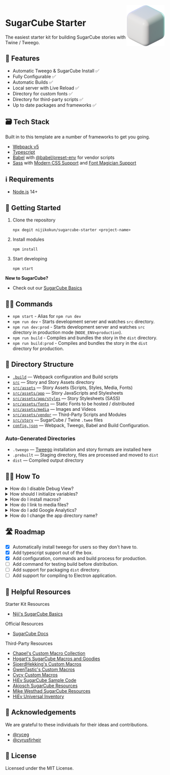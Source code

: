<img src="src/assets/media/favicon.png" width="120" align="right" />

# SugarCube Starter

The easiest starter kit for building SugarCube stories with Twine / Tweego.

## 🎨 Features

- Automatic Tweego & SugarCube Install ✅
- Fully Configurable ✅
- Automatic Builds ✅
- Local server with Live Reload ✅
- Directory for custom fonts ✅
- Directory for third-party scripts ✅
- Up to date packages and frameworks ✅

## 🗃 Tech Stack

Built in to this template are a number of frameworks to get you going.

- [Webpack v5](https://webpack.js.org/)
- [Typescript](https://www.typescriptlang.org/)
- [Babel](https://babeljs.io/) with [@babel/preset-env](https://babeljs.io/docs/en/babel-preset-env) for vendor scripts
- [Sass](https://sass-lang.com/) with [Modern CSS Support](https://github.com/csstools/postcss-preset-env#readme) and [Font Magician Support](https://github.com/csstools/postcss-font-magician)

## ℹ Requirements

- [Node.js](https://nodejs.org/en/) 14+

## 🚀 Getting Started

1. Clone the repository
   ```
   npx degit nijikokun/sugarcube-starter <project-name>
   ```
2. Install modules
   ```
   npm install
   ```
3. Start developing
   ```
   npm start
   ```

**New to SugarCube?**

- Check out our [SugarCube Basics](https://github.com/nijikokun/sugarcube-starter/wiki/SugarCube-Basics)

## 👩‍💻 Commands

- `npm start` - Alias for `npm run dev`
- `npm run dev` - Starts development server and watches `src` directory.
- `npm run dev:prod` - Starts development server and watches `src` directory in production mode (`NODE_ENV=production`).
- `npm run build` - Compiles and bundles the story in the `dist` directory.
- `npm run build:prod` - Compiles and bundles the story in the `dist` directory for production.

## 📁 Directory Structure

- [`.build`](.build) — Webpack configuration and Build scripts
- [`src`](./src) — Story and Story Assets directory
- [`src/assets`](./src/assets) — Story Assets (Scripts, Styles, Media, Fonts)
- [`src/assets/app`](./src/assets/app) — Story JavaScripts and Stylesheets
- [`src/assets/app/styles`](./src/assets/app/styles) — Story Stylesheets (SASS)
- [`src/assets/fonts`](./src/assets/fonts) — Static Fonts to be hosted / distributed
- [`src/assets/media`](./src/assets/media) — Images and Videos
- [`src/assets/vendor`](./src/assets/vendor) — Third-Party Scripts and Modules
- [`src/story`](./src/story) — SugarCube / Twine `.twee` files
- [`config.json`](./config.json) — Webpack, Tweego, Babel and Build Configuration.

### Auto-Generated Directories

- `.tweego` — [Tweego](https://www.motoslave.net/tweego/) installation and story formats are installed here
- `.prebuilt` — Staging directory, files are processed and moved to `dist`
- `dist` — Compiled output directory

## 🙋‍♂️ How To

<details>
<summary>How do I disable Debug View?</summary>
<p>

Debug View looks like this:

![](https://i.imgur.com/titQhIR.png)

**Option One** (Production Mode)

Run development in `production` mode:

```
npm run dev:prod
```

**Option Two**

Create `src/story/PassageReady.twee` and put the following code inside:

```js
:: PassageReady
<<run DebugView.disable()>>
```

**Option Three**

Open `src/story/Start.twee` and add the following code:

```js
::StoryJavaScript[script];
predisplay["debug-disable"] = function (taskName) {
  DebugView.disable();
};
```

**Option Four**

Open `src/story/Start.twee` and add the following code:

```js
::StoryJavaScript[script](function () {
  Setting.addHeader("Debug Settings");

  function initSettingDebug() {
    Config.debug = settings.debug;
  }
  Setting.addToggle("debug", {
    label: "Enable test/debug mode?",
    default: false,
    onInit: initSettingDebug,
    onChange: function () {
      initSettingDebug();
      window.location.reload();
    },
  });
})();
```

</p>
</details>

<details>
<summary>How should I initialize variables?</summary>
<p>

You should initialize your story variables using the [`StoryInit`](https://www.motoslave.net/sugarcube/2/docs/#special-passage-storyinit) passage.

A good place to start is in `src/story/Start.twee`:

```ejs
:: StoryInit
<<set $health = 100>>
<<set $maxHealth = 100>>

:: Start

HP: <<= $health>> / <<= $maxHealth>>
```

</p>
</details>

<details>
<summary>How do I install macros?</summary>
<p>

Macros scripts and styles go into `src/assets/vendor`

</p>
</details>

<details>
<summary>How do I link to media files?</summary>
<p>

To reference images and media at `src/assets/media/<asset_path>` you'll use `media/<asset_path>`. For eample:

- `src/assets/media/favicon.png` → `media/favicon.png`

Here is an example in html ([`example`](./src/head-content.html)):

```html
<link rel="icon" type="image/png" href="media/favicon.png" />
```

</p>
</details>
  
<details>
<summary>How do I add Google Analytics?</summary>
<p>

Paste the following snippet into [`src/head-content.html`](./src/head-content.html):

```html
<script
  async
  src="https://www.googletagmanager.com/gtag/js?id=YOUR_TAG_HERE"
></script>
```

and replace `YOUR_TAG_HERE` with your Google Analytics ID (`UA-########`).

</p>
</details>
  
  
<details>
<summary>How do I change the app directory name?</summary>
<p>

I don't suggest doing this, but if you really want to... You need to modify all instances of `src/assets/app` in two locations:

- `config.json`
- `tsconfig.json`

Good luck!

</p>
</details>

## 🛣 Roadmap

- [x] Automatically install tweego for users so they don't have to.
- [x] Add typescript support out of the box.
- [x] Add configuration, commands and build process for production.
- [ ] Add command for testing build before distribution.
- [ ] Add support for packaging `dist` directory.
- [ ] Add support for compiling to Electron application.

## 🤝 Helpful Resources

Starter Kit Resources

- [Niji's SugarCube Basics](https://github.com/nijikokun/sugarcube-starter/wiki/SugarCube-Basics)

Official Resources

- [SugarCube Docs](https://www.motoslave.net/sugarcube/2/docs/)

Third-Party Resources

- [Chapel's Custom Macro Collection](https://github.com/ChapelR/custom-macros-for-sugarcube-2)
- [Hogart's SugarCube Macros and Goodies](https://github.com/hogart/sugar-cube-utils)
- [SjoerdHekking's Custom Macros](https://github.com/SjoerdHekking/custom-macros-sugarcube2)
- [GwenTastic's Custom Macros](https://github.com/GwenTastic/Custom-Macros-for-Sugarcube)
- [Cycy Custom Macros](https://github.com/cyrusfirheir/cycy-wrote-custom-macros)
- [HiEv SugarCube Sample Code](https://qjzhvmqlzvoo5lqnrvuhmg-on.drv.tw/UInv/Sample_Code.html#Main%20Menu)
- [Akjosch SugarCube Resources](https://github.com/Akjosch/sugarcube-modules)
- [Mike Westhad SugarCube Resources](https://github.com/mikewesthad/twine-resources)
- [HiEv Universal Inventory](https://github.com/HiEv/UInv)

## 💜 Acknowledgements

We are grateful to these individuals for their ideas and contributions.

- [@ryceg](https://github.com/ryceg)
- [@cyrusfirheir](https://github.com/cyrusfirheir)

## 📝 License

Licensed under the MIT License.
